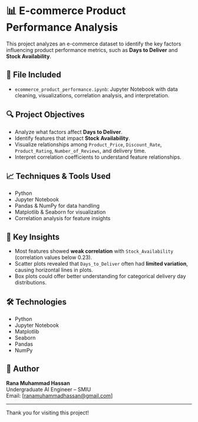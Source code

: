 # 📊 E-commerce Product Performance Analysis

This project analyzes an e-commerce dataset to identify the key factors influencing product performance metrics, such as **Days to Deliver** and **Stock Availability**.

## 📁 File Included

- `ecommerce_product_performance.ipynb`: Jupyter Notebook with data cleaning, visualizations, correlation analysis, and interpretation.

## 🔍 Project Objectives

- Analyze what factors affect **Days to Deliver**.
- Identify features that impact **Stock Availability**.
- Visualize relationships among `Product_Price`, `Discount_Rate`, `Product_Rating`, `Number_of_Reviews`, and delivery time.
- Interpret correlation coefficients to understand feature relationships.

## 📈 Techniques & Tools Used

- Python
- Jupyter Notebook
- Pandas & NumPy for data handling
- Matplotlib & Seaborn for visualization
- Correlation analysis for feature insights

## 📌 Key Insights

- Most features showed **weak correlation** with `Stock_Availability` (correlation values below 0.23).
- Scatter plots revealed that `Days_to_Deliver` often had **limited variation**, causing horizontal lines in plots.
- Box plots could offer better understanding for categorical delivery day distributions.

## 🛠️ Technologies

- Python
- Jupyter Notebook
- Matplotlib
- Seaborn
- Pandas
- NumPy

## 👤 Author

**Rana Muhammad Hassan**  
Undergraduate AI Engineer – SMIU  
Email: [ranamuhammadhassan@gmail.com] 

---

Thank you for visiting this project!

